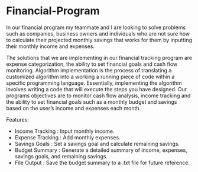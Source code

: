 # Financial-Program
In our financial program my teammate and I are looking to solve problems such as companies, business owners and individuals who are not sure how to calculate their projected monthly savings that works for them by inputting their monthly income and expenses.

The solutions that we are implementing in our financial tracking program are expense categorization, the ability to set financial goals and cash flow monitoring. Algorithm implementation is the process of translating a customized algorithm into a working a running piece of code within a specific programming language. Essentially, implementing the algorithm involves writing a code that will execute the steps you have designed.  Our programs objectives are to monitor cash flow analysis, income tracking and the ability to set financial goals such as a monthly budget and savings based on the user’s income and expenses each month. 

Features:
- Income Tracking : Input monthly income.
- Expense Tracking : Add monthly expenses.
- Savings Goals : Set a savings goal and calculate remaining savings.
- Budget Summary : Generate a detailed summary of income, expenses, savings goals, and remaining savings.
- File Output : Save the budget summary to a .txt file for future reference.
